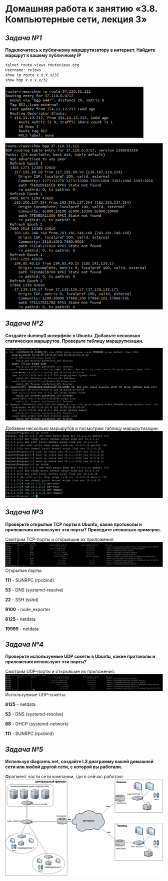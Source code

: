 # **Домашняя работа к занятию «3.8. Компьютерные сети, лекция 3»**
## _Задача №1_
**Подключитесь к публичному маршрутизатору в интернет. Найдите маршрут к вашему публичному IP**

```
telnet route-views.routeviews.org
Username: rviews
show ip route x.x.x.x/32
show bgp x.x.x.x/32
```
![](image/ip_route.png)

![](image/bgp.png)


## _Задача №2_
**Создайте dummy0 интерфейс в Ubuntu. Добавьте несколько статических маршрутов. Проверьте таблицу маршрутизации.**

![](image/add_dummy0.png)

Добавим несколько маршрутов и посмотрим таблицу маршрутизации:
![](image/add_route.png)


## _Задача №3_
**Проверьте открытые TCP порты в Ubuntu, какие протоколы и приложения используют эти порты? Приведите несколько примеров.**

Смотрим TCP-порты и открывшие их приложения:
![](image/ss.png)
Открытые порты:

**111** - SUNRPC (rpcbind)

**53** - DNS (systemd-resolve)

**22** - SSH (sshd)

**9100** - node_exporter

**8125** - netdata

**19999** - netdata


## _Задача №4_
**Проверьте используемые UDP сокеты в Ubuntu, какие протоколы и приложения используют эти порты?**

Смотрим UDP-порты и открывшие их приложения:
![](image/ss_udp.png)
Используемые UDP-сокеты:

**8125** - netdata

**53** - DNS (systemd-resolve)

**68** - DHCP (systemd-network)

**111** - SUNRPC (rpcbind)



## _Задача №5_
**Используя diagrams.net, создайте L3 диаграмму вашей домашней сети или любой другой сети, с которой вы работали.**

Фрагмент части сети компании, где я сейчас работаю:
![](image/Diagram.png)






